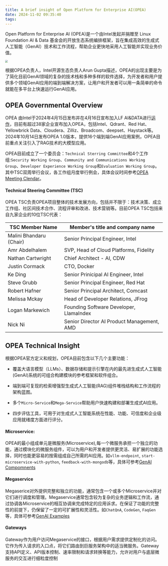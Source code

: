 ```yaml
---
title: A brief insight of Open Platform for Enterprise AI(OPEA)
date: 2024-11-02 09:35:40
tags:
---
```


Open Platform for Enterprise AI (OPEA)是一个由Intel发起并捐赠至 Linux Foundation AI & Data 基金会的开放生态系统编排框架，旨在集成高效的生成式人工智能（GenAI）技术和工作流程，帮助企业更快地采用人工智能并实现业务价值。

<img src=https://opea.dev/wp-content/uploads/sites/9/2024/04/opea-horizontal-color.svg style="zoom:50%;" />

根据OPEA负责人，Intel开源生态负责人Arun Gupta描述，OPEA的出现主要是为了简化目前GenAI领域的复杂的技术栈和多种多样的软件选择，为开发者和用户提供多个领域GenAI应用的端到端解决方案，让用户和开发者可以用一条简单的命令就能在多平台上快速运行GenAI应用。

## OPEA Governmental Overview

OPEA 由Intel于2024年4月15日发布并在4月16日宣布加入LF AI&DATA进行[运作](https://opea-project.github.io/latest/community/charter.html)，目前有超过38家企业宣布加入OPEA，包括Intel、Qdrant、Red Hat、Yellowbrick Data、Cloudera、Zilliz、Broadcom、deepset、Haystack等。2024年10月14日发布OPEA 1.0版本，提供16个端到端GenAI应用案例，OPEA目前重点关注引入了RAG技术的大模型应用。

OPEA目前成立了一个委员会：`Technical Sterring Committee`和4个工作组:`Security Working Group`、`Community and Communications Working Group`、`Developer Experience Working Group`和`Evaluation Working Group`。其中TSC双周举行会议，各工作组月度举行例会，具体会议时间参考[OPEA Meeting Clendar](https://zoom-lfx.platform.linuxfoundation.org/meetings/opea?view=month)。

#### Technical Steering Committee (TSC)

OPEA TSC负责OPEA项目整体的技术发展方向，包括并不限于：技术决策、成立工作组、社区间技术合作、流程评审和改进、技术营销等。目前OPEA TSC包括来自九家企业的10位TSC代表：

| TSC Member Name | Member's title and company name |
| -------- | ------- |
| Malini Bhandaru (Chair)  | Senior Principal Engineer, Intel |
| Amr Abdelhalem | SVP, Head of Cloud Platforms, Fidelity     |
| Nathan Cartwright   | 	Chief Architect - AI, CDW   |
| Justin Cormack | CTO, Docker |
| Ke Ding | Senior Prinicipal AI Engineer, Intel |
| Steve Grubb | Senior Principal Engineer, Red Hat |
| Robert Hafner | Senior Principal Architect, Comcast |
| Melissa Mckay | Head of Developer Relations, JFrog |
| Logan Markewich | Founding Software Developer, LlamaIndex |
| Nick Ni | Senior Director AI Product Management, AMD |

## OPEA Technical Insight

根据OPEA官方定义和规划，OPEA目前包含以下几个主要功能：

- 覆盖大语言模型（LLMs）、数据存储和提示引擎在内的最先进生成式人工智能(GenAI)系统的可组合构建模块的参考框架和软件组合。

- 端到端可复现的检索增强型生成式人工智能(RAG)组件堆栈结构和工作流程的架构蓝图。

- 多个`Micro-Service`和`Mega-Service`帮助用户快速构建和部署生成式AI应用。

- 四步评估工具，可用于对生成式人工智能系统在性能、功能、可信度和企业级应用就绪度方面进行评分。

#### Microservice:

OPEA的最小组成单元是微服务(Microservice),每一个微服务承担一个独立的功能，通过模块化的微服务组件，可以为用户和开发者提供更灵活、易扩展的功能选择，同时也能更容易的按需组成自己所需的AI应用。如`vllm-endpoint`, `start-microservice-with-python`, `feedback-with-mongodb`等，具体可参考[GenAI Compomnents](https://opea-project.github.io/latest/microservices/index.html#genaicomps)

#### Megaservice

Megaserice对外提供完整和独立的功能，通常包含一个或多个Microservice并对它们进行调度和管理。Megaservice通常包含较为复杂的业务逻辑和工作流，通过协调各Microservice的相互协调来完成特定的应用诉求。在保证了功能的完整性的前提下，仍保留了一定的可扩展性和灵活性。如`ChatQnA`, `CodeGen`, `FaqGen`等，具体可参考[GenAI Examples](https://opea-project.github.io/latest/examples/index.html#genaiexamples)

#### Gateways

Gateway作为用户访问Megaservice的接口，根据用户需求提供定制化的访问。它作为传入请求的入口点，将它们路由到巨服务架构中的适当微服务。Gateway支持API定义、API版本控制、速率限制和请求转换等能力，允许对用户与底层微服务的交互进行细粒度控制

